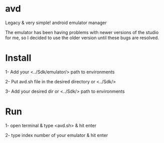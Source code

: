 # avd
Legacy &amp; very simple! android emulator manager

The emulator has been having problems with newer versions of the studio for me, so I decided to use the older version until these bugs are resolved.


# Install
1- Add your <../Sdk/emulator/> path to environments

2- Put avd.sh file in the desired directory or <../Sdk/>

3- Add your desired dir or <../Sdk/> path to environments


# Run
1- open terminal & type <avd.sh> & hit enter

2- type index number of your emulator & hit enter

